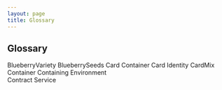 ```yaml
---
layout: page
title: Glossary
---
```


## Glossary

BlueberryVariety
BlueberrySeeds
Card Container
Card Identity
CardMix
Container
Containing Environment			   
Contract
Service